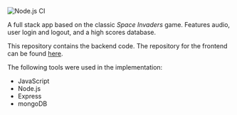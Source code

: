 ![Node.js CI](https://github.com/erwincabrera/space-invaders-backend/workflows/Node.js%20CI/badge.svg)

A full stack app based on the classic _Space Invaders_ game. Features audio, user login and logout, and a high scores database.  

This repository contains the backend code. The repository for the frontend can be found [here](https://github.com/erwincabrera/space-invaders).

The following tools were used in the implementation:  
- JavaScript
- Node.js
- Express
- mongoDB
